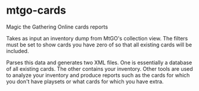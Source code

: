 mtgo-cards
==========

Magic the Gathering Online cards reports

Takes as input an inventory dump from MtGO's collection view. The filters must be set to show cards you have zero of so that all existing cards will be included.

Parses this data and generates two XML files. One is essentially a database of all existing cards. The other contains your inventory. Other tools are used to analyze your inventory and produce reports such as the cards for which you don't have playsets or what cards for which you have extra.
